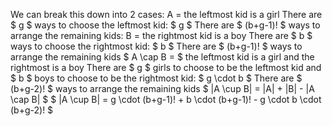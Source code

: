 We can break this down into 2 cases:
A = the leftmost kid is a girl
There are $ g $ ways to choose the leftmost kid: $ g $
There are $ (b+g-1)! $ ways to arrange the remaining kids:
B = the rightmost kid is a boy
There are $ b $ ways to choose the rightmost kid: $ b $
There are $ (b+g-1)! $ ways to arrange the remaining kids
$ A \cap B = $ the leftmost kid is a girl and the rightmost is a boy
There are $ g $ girls to choose to be the leftmost kid and $ b $ boys to choose to be the rightmost kid: $ g \cdot b $
There are $ (b+g-2)! $ ways to arrange the remaining kids
$ |A \cup B| = |A| + |B| - |A \cap B| $
$ |A \cup B| = g \cdot (b+g-1)! + b \cdot (b+g-1)! - g \cdot b \cdot (b+g-2)! $
